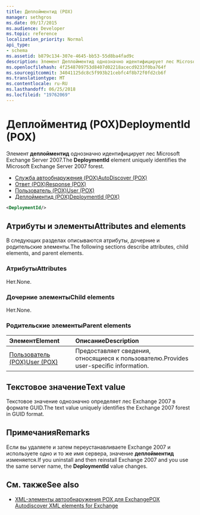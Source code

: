 ```yaml
---
title: Деплойментид (POX)
manager: sethgros
ms.date: 09/17/2015
ms.audience: Developer
ms.topic: reference
localization_priority: Normal
api_type:
- schema
ms.assetid: b879c134-307e-4645-bb53-55d8ba4fad9c
description: Элемент Деплойментид однозначно идентифицирует лес Microsoft Exchange Server 2007.
ms.openlocfilehash: 4f2548709753d8407d02218acecd9233f0ba764f
ms.sourcegitcommit: 34041125dc8c5f993b21cebfc4f8b72f0fd2cb6f
ms.translationtype: MT
ms.contentlocale: ru-RU
ms.lasthandoff: 06/25/2018
ms.locfileid: "19762069"
---
```

# <a name="deploymentid-pox"></a><span data-ttu-id="35e6a-103">Деплойментид (POX)</span><span class="sxs-lookup"><span data-stu-id="35e6a-103">DeploymentId (POX)</span></span>

<span data-ttu-id="35e6a-104">Элемент **деплойментид** однозначно идентифицирует лес Microsoft Exchange Server 2007.</span><span class="sxs-lookup"><span data-stu-id="35e6a-104">The **DeploymentId** element uniquely identifies the Microsoft Exchange Server 2007 forest.</span></span> 
  
- [<span data-ttu-id="35e6a-105">Служба автообнаружения (POX)</span><span class="sxs-lookup"><span data-stu-id="35e6a-105">AutoDiscover (POX)</span></span>](autodiscover-pox.md)  
- [<span data-ttu-id="35e6a-106">Ответ (POX)</span><span class="sxs-lookup"><span data-stu-id="35e6a-106">Response (POX)</span></span>](response-pox.md) 
- [<span data-ttu-id="35e6a-107">Пользователь (POX)</span><span class="sxs-lookup"><span data-stu-id="35e6a-107">User (POX)</span></span>](user-pox.md)  
- [<span data-ttu-id="35e6a-108">Деплойментид (POX)</span><span class="sxs-lookup"><span data-stu-id="35e6a-108">DeploymentId (POX)</span></span>](deploymentid-pox.md)
  
```xml
<DeploymentId/>
```

## <a name="attributes-and-elements"></a><span data-ttu-id="35e6a-109">Атрибуты и элементы</span><span class="sxs-lookup"><span data-stu-id="35e6a-109">Attributes and elements</span></span>

<span data-ttu-id="35e6a-110">В следующих разделах описываются атрибуты, дочерние и родительские элементы.</span><span class="sxs-lookup"><span data-stu-id="35e6a-110">The following sections describe attributes, child elements, and parent elements.</span></span>
  
### <a name="attributes"></a><span data-ttu-id="35e6a-111">Атрибуты</span><span class="sxs-lookup"><span data-stu-id="35e6a-111">Attributes</span></span>

<span data-ttu-id="35e6a-112">Нет.</span><span class="sxs-lookup"><span data-stu-id="35e6a-112">None.</span></span>
  
### <a name="child-elements"></a><span data-ttu-id="35e6a-113">Дочерние элементы</span><span class="sxs-lookup"><span data-stu-id="35e6a-113">Child elements</span></span>

<span data-ttu-id="35e6a-114">Нет.</span><span class="sxs-lookup"><span data-stu-id="35e6a-114">None.</span></span>
  
### <a name="parent-elements"></a><span data-ttu-id="35e6a-115">Родительские элементы</span><span class="sxs-lookup"><span data-stu-id="35e6a-115">Parent elements</span></span>

|<span data-ttu-id="35e6a-116">**Элемент**</span><span class="sxs-lookup"><span data-stu-id="35e6a-116">**Element**</span></span>|<span data-ttu-id="35e6a-117">**Описание**</span><span class="sxs-lookup"><span data-stu-id="35e6a-117">**Description**</span></span>|
|:-----|:-----|
|[<span data-ttu-id="35e6a-118">Пользователь (POX)</span><span class="sxs-lookup"><span data-stu-id="35e6a-118">User (POX)</span></span>](user-pox.md) <br/> |<span data-ttu-id="35e6a-119">Предоставляет сведения, относящиеся к пользователю.</span><span class="sxs-lookup"><span data-stu-id="35e6a-119">Provides user-specific information.</span></span>  <br/> |
   
## <a name="text-value"></a><span data-ttu-id="35e6a-120">Текстовое значение</span><span class="sxs-lookup"><span data-stu-id="35e6a-120">Text value</span></span>

<span data-ttu-id="35e6a-121">Текстовое значение однозначно определяет лес Exchange 2007 в формате GUID.</span><span class="sxs-lookup"><span data-stu-id="35e6a-121">The text value uniquely identifies the Exchange 2007 forest in GUID format.</span></span>
  
## <a name="remarks"></a><span data-ttu-id="35e6a-122">Примечания</span><span class="sxs-lookup"><span data-stu-id="35e6a-122">Remarks</span></span>

<span data-ttu-id="35e6a-123">Если вы удаляете и затем переустанавливаете Exchange 2007 и используете одно и то же имя сервера, значение **деплойментид** изменяется.</span><span class="sxs-lookup"><span data-stu-id="35e6a-123">If you uninstall and then reinstall Exchange 2007 and you use the same server name, the **DeploymentId** value changes.</span></span> 
  
## <a name="see-also"></a><span data-ttu-id="35e6a-124">См. также</span><span class="sxs-lookup"><span data-stu-id="35e6a-124">See also</span></span>

- [<span data-ttu-id="35e6a-125">XML-элементы автообнаружения POX для Exchange</span><span class="sxs-lookup"><span data-stu-id="35e6a-125">POX Autodiscover XML elements for Exchange</span></span>](pox-autodiscover-xml-elements-for-exchange.md)

